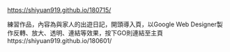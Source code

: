 https://shiyuan919.github.io/180715/

練習作品，內容為與家人的出遊日記，開頭導入頁，以Google  Web  Designer製作反轉、放大、透明、連結等效果，按下GO則連結至主頁https://shiyuan919.github.io/180601/
